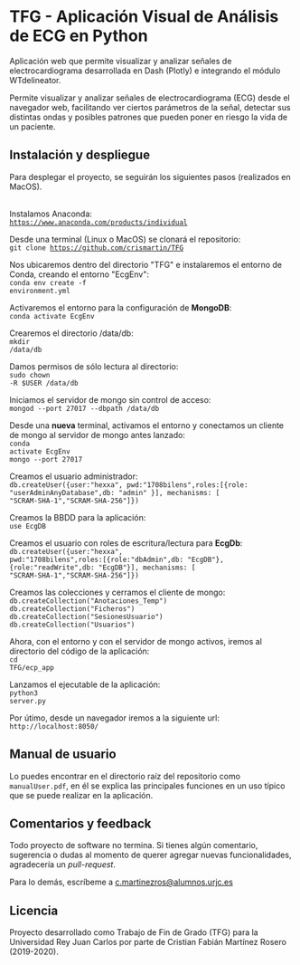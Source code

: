 # TFG - Aplicación Visual de Análisis de ECG en Python

Aplicación web que permite visualizar y analizar señales de electrocardiograma desarrollada en Dash (Plotly) 
e integrando el módulo WTdelineator.

Permite visualizar y analizar señales de electrocardiograma (ECG) desde el navegador web, facilitando ver 
ciertos parámetros de la señal, detectar sus distintas ondas y posibles patrones que pueden poner en riesgo la vida 
de un paciente.</br>

<h2>Instalación y despliegue</h2>
Para desplegar el proyecto, se seguirán los siguientes pasos (realizados en MacOS).</br>

</br>Instalamos Anaconda:</br>
<code>https://www.anaconda.com/products/individual</br></code>

Desde una terminal (Linux o MacOS) se clonará el repositorio:</br>
<code>git clone https://github.com/crismartin/TFG</br></code>

Nos ubicaremos dentro del directorio "TFG" e instalaremos el entorno de Conda, creando el entorno "EcgEnv":</br>
<code>conda env create -f environment.yml</code></br>

Activaremos el entorno para la configuración de <b>MongoDB</b>:</br>
<code>conda activate EcgEnv</code></br>

Crearemos el directorio /data/db:</br>
<code>mkdir /data/db</code></br>

Damos permisos de sólo lectura al directorio:</br>
<code>sudo chown -R $USER /data/db </code></br>

Iniciamos el servidor de mongo sin control de acceso:</br>
<code>mongod --port 27017 --dbpath /data/db</code>

Desde una <b>nueva</b> terminal, activamos el entorno y conectamos un cliente de mongo al servidor de mongo antes lanzado:</br>
<code>conda activate EcgEnv</code></br>
<code>mongo --port 27017</code></br>

Creamos el usuario administrador:</br>
<code>db.createUser({user:"hexxa", pwd:"1708bilens",roles:[{role: "userAdminAnyDatabase",db: "admin" }], mechanisms: [ "SCRAM-SHA-1","SCRAM-SHA-256"]})</code></br>

Creamos la BBDD para la aplicación:</br>
<code>use EcgDB</code>

Creamos el usuario con roles de escritura/lectura para <b>EcgDb</b>: </br>
<code>db.createUser({user:"hexxa", pwd:"1708bilens",roles:[{role:"dbAdmin",db: "EcgDB"}, {role:"readWrite",db: "EcgDB"}], mechanisms: [ "SCRAM-SHA-1","SCRAM-SHA-256"]})</code></br>

Creamos las colecciones y cerramos el cliente de mongo: </br>
<code>db.createCollection("Anotaciones_Temp")</code></br>
<code>db.createCollection("Ficheros")</code></br>
<code>db.createCollection("SesionesUsuario")</code></br>
<code>db.createCollection("Usuarios")</code></br>

Ahora, con el entorno y con el servidor de mongo activos, iremos al directorio del código de la aplicación: </br>
<code>cd TFG/ecp_app</code></br>

Lanzamos el ejecutable de la aplicación: </br>
<code>python3 server.py</code>

Por útimo, desde un navegador iremos a la siguiente url:</br> 
<code>http://localhost:8050/</code></br>

<h2>Manual de usuario</h2>
Lo puedes encontrar en el directorio raíz del repositorio como <code>manualUser.pdf</code>, en él se explica las 
principales funciones en un uso típico que se puede realizar en la aplicación.</br>

<h2>Comentarios y feedback</h2>
Todo proyecto de software no termina. Si tienes algún comentario, sugerencia o dudas al momento de querer agregar nuevas 
funcionalidades, agradecería un <i>pull-request</i>.

Para lo demás, escríbeme a <mail>c.martinezros@alumnos.urjc.es</mail>

<h2>Licencia</h2>
Proyecto desarrollado como Trabajo de Fin de Grado (TFG) para la Universidad Rey Juan Carlos 
por parte de Cristian Fabián Martínez Rosero (2019-2020).
